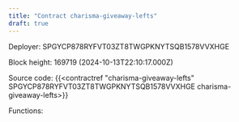 ```yaml
---
title: "Contract charisma-giveaway-lefts"
draft: true
---
```

Deployer: SPGYCP878RYFVT03ZT8TWGPKNYTSQB1578VVXHGE


 



Block height: 169719 (2024-10-13T22:10:17.000Z)

Source code: {{<contractref "charisma-giveaway-lefts" SPGYCP878RYFVT03ZT8TWGPKNYTSQB1578VVXHGE charisma-giveaway-lefts>}}

Functions:


